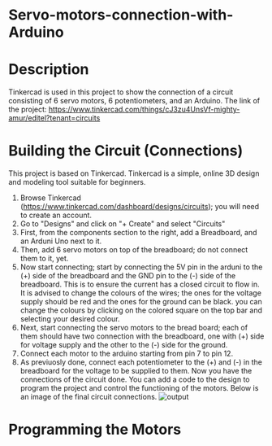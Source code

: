 # Servo-motors-connection-with-Arduino
# Description 
Tinkercad is used in this project to show the connection of a circuit consisting of 6 servo motors, 6 potentiometers, and an Arduino. 
The link of the project: https://www.tinkercad.com/things/cJ3zu4UnsVf-mighty-amur/editel?tenant=circuits 

# Building the Circuit (Connections)
This project is based on Tinkercad. Tinkercad is a simple, online 3D design and modeling tool suitable for beginners. 
1. Browse Tinkercad (https://www.tinkercad.com/dashboard/designs/circuits); you will need to create an account.
2. Go to "Designs" and click on "+ Create" and select "Circuits"
3. First, from the components section to the right, add a Breadboard, and an Arduni Uno next to it.
4. Then, add 6 servo motors on top of the breadboard; do not connect them to it, yet.
6. Now start connecting; start by connecting the 5V pin in the arduni to the (+) side of the breadboard and the GND pin to the (-) side of the breadboard. This is to ensure the current has a closed circuit to flow in. It is advised to change the colours of the wires; the ones for the voltage supply should be red and the ones for the ground can be black. you can change the colours by clicking on the colored square on the top bar and selecting your desired colour. 
7. Next, start connecting the servo motors to the bread board; each of them should have two connection with the breadboard, one with (+) side for voltage supply and the other to the (-) side for the ground.
8. Connect each motor to the arduino starting from pin 7 to pin 12.
9. As previuosly done, connect each potentiometer to the (+) and (-) in the breadboard for the voltage to be supplied to them.
Now you have the connections of the circuit done. You can add a code to the design to program the project and control the functioning of the motors.
Below is an image of the final circuit connections. ![output]()

# Programming the Motors 
